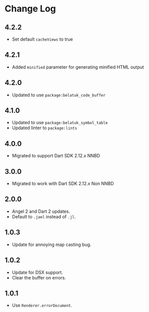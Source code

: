 # Change Log

## 4.2.2

* Set default `cacheViews` to true

## 4.2.1

* Added `minified` parameter for generating minified HTML output

## 4.2.0

* Updated to use `package:belatuk_code_buffer`

## 4.1.0

* Updated to use `package:belatuk_symbol_table`
* Updated linter to `package:lints`

## 4.0.0

* Migrated to support Dart SDK 2.12.x NNBD

## 3.0.0

* Migrated to work with Dart SDK 2.12.x Non NNBD

## 2.0.0

* Angel 2 and Dart 2 updates.
* Default to `.jael` instead of `.jl`.

## 1.0.3

* Update for annoying map casting bug.

## 1.0.2

* Update for DSX support.
* Clear the buffer on errors.

## 1.0.1

* Use `Renderer.errorDocument`.
